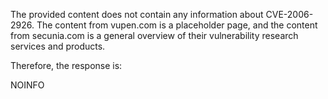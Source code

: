 The provided content does not contain any information about CVE-2006-2926. The content from vupen.com is a placeholder page, and the content from secunia.com is a general overview of their vulnerability research services and products.

Therefore, the response is:

NOINFO